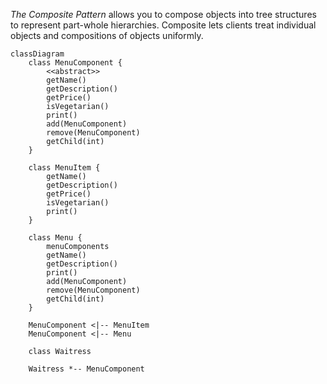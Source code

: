*The Composite Pattern* allows you to compose objects into tree structures to represent part-whole hierarchies.
Composite lets clients treat individual objects and compositions of objects uniformly.

```mermaid
classDiagram
    class MenuComponent {
        <<abstract>>
        getName()
        getDescription()
        getPrice()
        isVegetarian()
        print()
        add(MenuComponent)
        remove(MenuComponent)
        getChild(int)
    }

    class MenuItem {
        getName()
        getDescription()
        getPrice()
        isVegetarian()
        print()
    }

    class Menu {
        menuComponents
        getName()
        getDescription()
        print()
        add(MenuComponent)
        remove(MenuComponent)
        getChild(int)
    }

    MenuComponent <|-- MenuItem
    MenuComponent <|-- Menu

    class Waitress

    Waitress *-- MenuComponent
```
